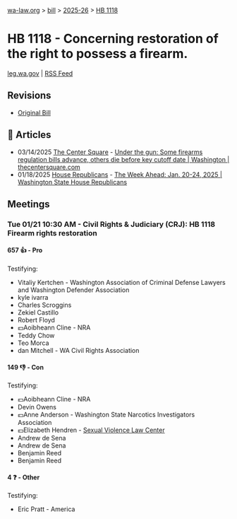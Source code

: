 [wa-law.org](/) > [bill](/bill/) > [2025-26](/bill/2025-26/) > [HB 1118](/bill/2025-26/hb/1118/)

# HB 1118 - Concerning restoration of the right to possess a firearm.
[leg.wa.gov](https://app.leg.wa.gov/billsummary?BillNumber=1118&Year=2025&Initiative=false) | [RSS Feed](./rss.xml)

## Revisions
* [Original Bill](1/)

## 📰 Articles
* 03/14/2025 [The Center Square](/org/the_center_square/) - [Under the gun: Some firearms regulation bills advance, others die before key cutoff date | Washington | thecentersquare.com](https://www.thecentersquare.com/washington/article_a444be66-010e-11f0-9f22-03c75736ec30.html#:~:text=House%20Bill%201118)
* 01/18/2025 [House Republicans](/org/house_republicans/) - [The Week Ahead: Jan. 20-24, 2025 | Washington State House Republicans](https://houserepublicans.wa.gov/week/the-week-ahead-jan-20-24-2025/#:~:text=HB%201118)

## Meetings
### Tue 01/21 10:30 AM - Civil Rights & Judiciary (CRJ): HB 1118 Firearm rights restoration
#### 657 👍 - Pro
Testifying:
* Vitaliy Kertchen - Washington Association of Criminal Defense Lawyers and Washington Defender Association
* kyle ivarra
* Charles Scroggins
* Zekiel Castillo
* Robert Floyd
* 💵Aoibheann Cline - NRA
* Teddy Chow
* Teo Morca
* dan Mitchell - WA Civil Rights Association

#### 149 👎 - Con
Testifying:
* 💵Aoibheann Cline - NRA
* Devin Owens
* 💵Anne Anderson - Washington State Narcotics Investigators Association
* 💵Elizabeth Hendren - [Sexual Violence Law Center](/org/sexual_violence_law_center/)
* Andrew de Sena
* Andrew de Sena
* Benjamin Reed
* Benjamin Reed

#### 4 ❓ - Other
Testifying:
* Eric Pratt - America
